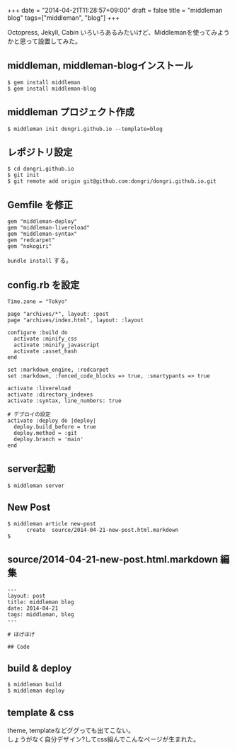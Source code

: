 +++
date = "2014-04-21T11:28:57+09:00"
draft = false
title = "middleman blog"
tags=["middleman", "blog"]
+++

Octopress, Jekyll, Cabin いろいろあるみたいけど、Middlemanを使ってみようかと思って設置してみた。  

## middleman, middleman-blogインストール

```
$ gem install middleman
$ gem install middleman-blog
```

## middleman プロジェクト作成

```
$ middleman init dongri.github.io --template=blog
```

## レポジトリ設定

```
$ cd dongri.github.io
$ git init
$ git remote add origin git@github.com:dongri/dongri.github.io.git
```

## Gemfile を修正

```
gem "middleman-deploy"
gem "middleman-livereload"
gem "middleman-syntax"
gem "redcarpet"
gem "nokogiri"
```

``bundle install`` する。

## config.rb を設定

```
Time.zone = "Tokyo"

page "archives/*", layout: :post
page "archives/index.html", layout: :layout

configure :build do
  activate :minify_css
  activate :minify_javascript
  activate :asset_hash
end

set :markdown_engine, :redcarpet
set :markdown, :fenced_code_blocks => true, :smartypants => true

activate :livereload
activate :directory_indexes
activate :syntax, line_numbers: true

# デプロイの設定
activate :deploy do |deploy|
  deploy.build_before = true
  deploy.method = :git
  deploy.branch = 'main'
end
```

## server起動

```
$ middleman server
```

## New Post

```
$ middleman article new-post
      create  source/2014-04-21-new-post.html.markdown
$
```

## source/2014-04-21-new-post.html.markdown 編集

```
---
layout: post
title: middleman blog
date: 2014-04-21
tags: middleman, blog
---

# ほげほげ

## Code

```

## build & deploy

```
$ middleman build
$ middleman deploy
```

## template & css
theme, templateなどググっても出てこない。  
しょうがなく自分デザイン?してcss組んでこんなページが生まれた。
